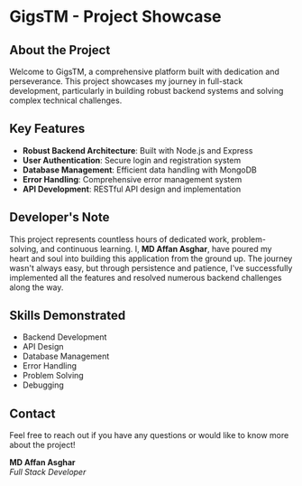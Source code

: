 # GigsTM - Project Showcase

## About the Project

Welcome to GigsTM, a comprehensive platform built with dedication and perseverance. This project showcases my journey in full-stack development, particularly in building robust backend systems and solving complex technical challenges.

## Key Features

- **Robust Backend Architecture**: Built with Node.js and Express
- **User Authentication**: Secure login and registration system
- **Database Management**: Efficient data handling with MongoDB
- **Error Handling**: Comprehensive error management system
- **API Development**: RESTful API design and implementation

## Developer's Note

This project represents countless hours of dedicated work, problem-solving, and continuous learning. I, **MD Affan Asghar**, have poured my heart and soul into building this application from the ground up. The journey wasn't always easy, but through persistence and patience, I've successfully implemented all the features and resolved numerous backend challenges along the way.

## Skills Demonstrated

- Backend Development
- API Design
- Database Management
- Error Handling
- Problem Solving
- Debugging

## Contact

Feel free to reach out if you have any questions or would like to know more about the project!

**MD Affan Asghar**  
*Full Stack Developer*